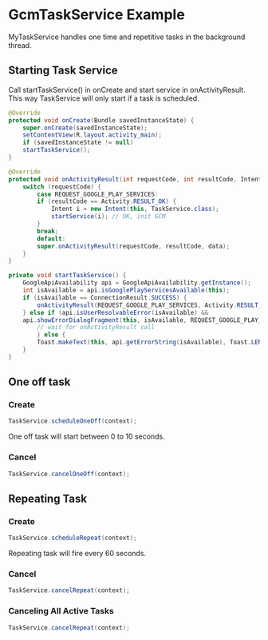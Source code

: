# GcmTaskService Example
MyTaskService handles one time and repetitive tasks in the background thread.
## Starting Task Service
Call startTaskService() in onCreate and start service in onActivityResult. This way TaskService will only start if a task is scheduled.
```java
@Override
protected void onCreate(Bundle savedInstanceState) {
    super.onCreate(savedInstanceState);
    setContentView(R.layout.activity_main);
    if (savedInstanceState != null)
    startTaskService();
}

@Override
protected void onActivityResult(int requestCode, int resultCode, Intent data) {
    switch (requestCode) {
        case REQUEST_GOOGLE_PLAY_SERVICES:
        if (resultCode == Activity.RESULT_OK) {
            Intent i = new Intent(this, TaskService.class);
            startService(i); // OK, init GCM
        }
        break;
        default:
        super.onActivityResult(requestCode, resultCode, data);
    }
}

private void startTaskService() {
    GoogleApiAvailability api = GoogleApiAvailability.getInstance();
    int isAvailable = api.isGooglePlayServicesAvailable(this);
    if (isAvailable == ConnectionResult.SUCCESS) {
        onActivityResult(REQUEST_GOOGLE_PLAY_SERVICES, Activity.RESULT_OK, null);
    } else if (api.isUserResolvableError(isAvailable) &&
    api.showErrorDialogFragment(this, isAvailable, REQUEST_GOOGLE_PLAY_SERVICES)) {
        // wait for onActivityResult call
        } else {
        Toast.makeText(this, api.getErrorString(isAvailable), Toast.LENGTH_LONG).show();
    }
}
```
## One off task
### Create
```java
TaskService.scheduleOneOff(context);
```
One off task will start between 0 to 10 seconds.
### Cancel
```java
TaskService.cancelOneOff(context);
```
## Repeating Task
### Create
```java
TaskService.scheduleRepeat(context);
```
Repeating task will fire every 60 seconds.
### Cancel
```java
TaskService.cancelRepeat(context);
```
### Canceling All Active Tasks
```java
TaskService.cancelRepeat(context);
```
